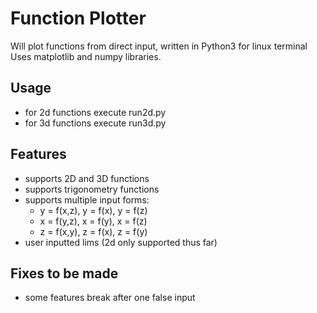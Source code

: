 # Function Plotter
Will plot functions from direct input, written in Python3 for linux terminal
Uses matplotlib and numpy libraries.

## Usage
 - for 2d functions execute run2d.py
 - for 3d functions execute run3d.py

## Features
 - supports 2D and 3D functions
 - supports trigonometry functions
 - supports multiple input forms:
    - y = f(x,z), y = f(x), y = f(z)
    - x = f(y,z), x = f(y), x = f(z)
    - z = f(x,y), z = f(x), z = f(y)
 - user inputted lims (2d only supported thus far)

## Fixes to be made
- some features break after one false input